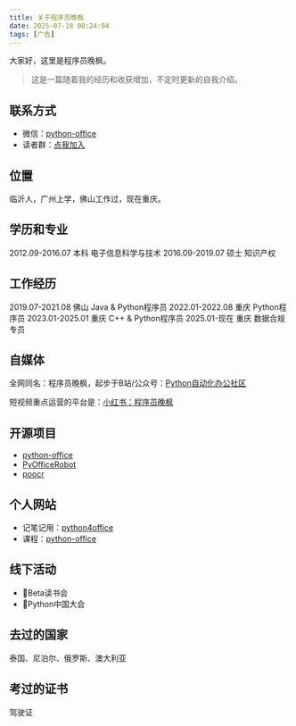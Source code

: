 ```yaml
---
title: 关于程序员晚枫
date: 2025-07-18 00:24:04
tags: [广告]
---
```


大家好，这里是程序员晚枫。

> 这是一篇随着我的经历和收获增加，不定时更新的自我介绍。

## 联系方式

- 微信：[python-office](http://www.python4office.cn/wechat-qrcode/)
- 读者群：[点我加入](http://www.python4office.cn/wechat-group/)


## 位置

临沂人，广州上学，佛山工作过，现在重庆。

## 学历和专业

2012.09-2016.07  本科 电子信息科学与技术
2016.09-2019.07  硕士 知识产权

## 工作经历

2019.07-2021.08  佛山 Java & Python程序员
2022.01-2022.08  重庆 Python程序员
2023.01-2025.01  重庆 C++ & Python程序员
2025.01-现在  重庆 数据合规专员

## 自媒体

全网同名：程序员晚枫，起步于B站/公众号：[Python自动化办公社区](https://space.bilibili.com/259649365)

短视频重点运营的平台是：[小红书：程序员晚枫](https://www.xiaohongshu.com/user/profile/611dcb820000000001014aca?xsec_token=YBMnl_iOKgBDDFqUhCdFoEqfd1n-ZYp_FhfZc3A5Jx8oE%3D&xsec_source=app_share&xhsshare=CopyLink&appuid=611dcb820000000001014aca&apptime=1752856205&share_id=0cbe7c7700f847d5ac328c0bc6b52d19&share_channel=copy_link)


## 开源项目

- [python-office](https://gitcode.com/CoderWanFeng1/python-office)
- [PyOfficeRobot](https://gitcode.com/python4office/PyOfficeRobot)
- [poocr](https://gitcode.com/python4office/poocr)


## 个人网站

- 记笔记用：[python4office](http://www.python4office.cn)
- 课程：[python-office](https://www.python-office.com)

## 线下活动

- 📕Beta读书会
- 🐍Python中国大会

## 去过的国家

泰国、尼泊尔、俄罗斯、澳大利亚

## 考过的证书

驾驶证


